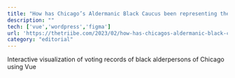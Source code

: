 ```yaml
---
title: "How has Chicago’s Aldermanic Black Caucus been representing the community?"
description: ""
tech: ['vue','wordpress','figma']
url: 'https://thetriibe.com/2023/02/how-has-chicagos-aldermanic-black-caucus-been-representing-the-community/'
category: "editorial"
---
```

Interactive visualization of voting records of black alderpersons of Chicago using Vue